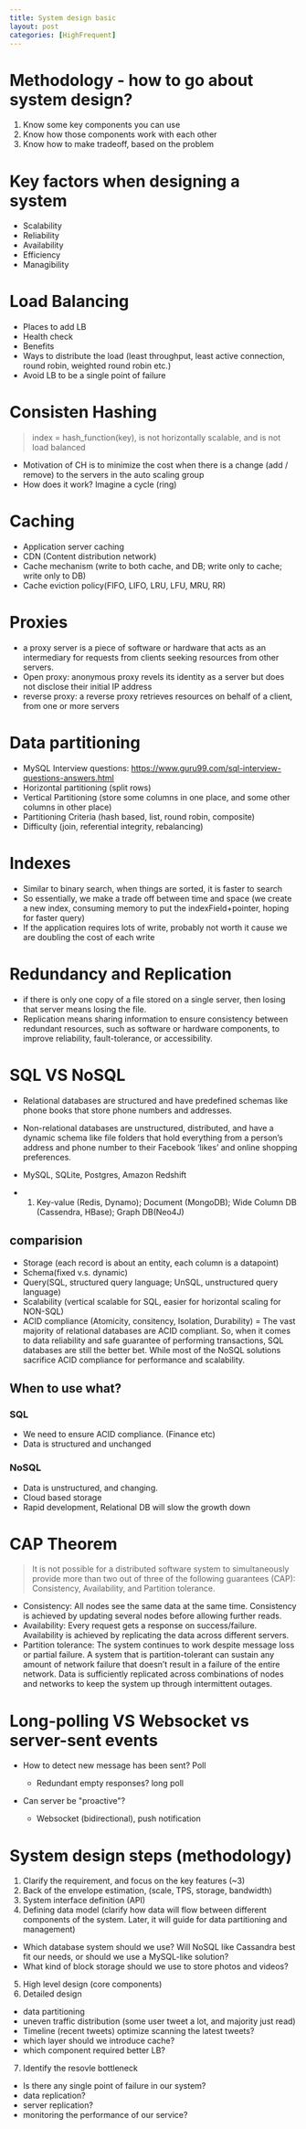 ```yaml
---
title: System design basic
layout: post
categories: [HighFrequent]
---
```


# Methodology - how to go about system design?
1. Know some key components you can use 
2. Know how those components work with each other
3. Know how to make tradeoff, based on the problem 


# Key factors when designing a system
- Scalability
- Reliability 
- Availability
- Efficiency
- Managibility

# Load Balancing 
- Places to add LB
- Health check
- Benefits 
- Ways to distribute the load (least throughput, least active connection, round robin, weighted round robin etc.)
- Avoid LB to be a single point of failure

# Consisten Hashing
> index = hash_function(key), is not horizontally scalable, and is not load balanced
- Motivation of CH is to minimize the cost when there is a change (add / remove) to the servers in the auto scaling group
- How does it work? Imagine a cycle (ring)

# Caching
- Application server caching
- CDN (Content distribution network)
- Cache mechanism (write to both cache, and DB; write only to cache; write only to DB)
- Cache eviction policy(FIFO, LIFO, LRU, LFU, MRU, RR)

# Proxies
- a proxy server is a piece of software or hardware that acts as an intermediary for requests from clients seeking resources from other servers.
- Open proxy: anonymous proxy revels its identity as a server but does not disclose their initial IP address
- reverse proxy: a reverse proxy retrieves resources on behalf of a client, from one or more servers

# Data partitioning
- MySQL Interview questions: https://www.guru99.com/sql-interview-questions-answers.html
- Horizontal partitioning (split rows)
- Vertical Partitioning (store some columns in one place, and some other columns in other place)
- Partitioning Criteria (hash based, list, round robin, composite)
- Difficulty (join, referential integrity, rebalancing)

# Indexes
- Similar to binary search, when things are sorted, it is faster to search
- So essentially, we make a trade off between time and space (we create a new index, consuming memory to put the indexField+pointer, hoping for faster query)
- If the application requires lots of write, probably not worth it cause we are doubling the cost of each write

# Redundancy and Replication
- if there is only one copy of a file stored on a single server, then losing that server means losing the file.
- Replication means sharing information to ensure consistency between redundant resources, such as software or hardware components, to improve reliability, fault-tolerance, or accessibility.


# SQL VS NoSQL
- Relational databases are structured and have predefined schemas like phone books that store phone numbers and addresses.
- Non-relational databases are unstructured, distributed, and have a dynamic schema like file folders that hold everything from a person’s address and phone number to their Facebook ‘likes’ and online shopping preferences.

- MySQL, SQLite, Postgres,  Amazon Redshift
- 1) Key-value (Redis, Dynamo); Document (MongoDB); Wide Column DB (Cassendra, HBase); Graph DB(Neo4J)

## comparision
- Storage (each record is about an entity, each column is a datapoint)
- Schema(fixed v.s. dynamic)
- Query(SQL, structured query language; UnSQL, unstructured query language)
- Scalability (vertical scalable for SQL, easier for horizontal scaling for NON-SQL)
- ACID compliance (Atomicity, consitency, Isolation, Durability) = The vast majority of relational databases are ACID compliant. So, when it comes to data reliability and safe guarantee of performing transactions, SQL databases are still the better bet. While most of the NoSQL solutions sacrifice ACID compliance for performance and scalability.

## When to use what?
### SQL
- We need to ensure ACID compliance. (Finance etc)
- Data is structured and unchanged

### NoSQL
- Data is unstructured, and changing. 
- Cloud based storage
- Rapid development, Relational DB will slow the growth down

# CAP Theorem
> It is not possible for a distributed software system to simultaneously provide more than two out of three of the following guarantees (CAP): Consistency, Availability, and Partition tolerance. 

- Consistency: All nodes see the same data at the same time. Consistency is achieved by updating several nodes before allowing further reads.
- Availability: Every request gets a response on success/failure. Availability is achieved by replicating the data across different servers.
- Partition tolerance: The system continues to work despite message loss or partial failure. A system that is partition-tolerant can sustain any amount of network failure that doesn’t result in a failure of the entire network. Data is sufficiently replicated across combinations of nodes and networks to keep the system up through intermittent outages.


# Long-polling VS Websocket vs server-sent events
- How to detect new message has been sent? Poll 
  - Redundant empty responses? long poll

- Can server be "proactive"?
  - Websocket (bidirectional), push notification

# System design steps (methodology)
1. Clarify the requirement, and focus on the key features (~3)
2. Back of the envelope estimation, (scale, TPS, storage, bandwidth) 
3. System interface definition (API)
4. Defining data model (clarify how data will flow between different components of the system. Later, it will guide for data partitioning and management)
  * Which database system should we use? Will NoSQL like Cassandra best fit our needs, or should we use a MySQL-like solution? 
  * What kind of block storage should we use to store photos and videos?
5. High level design (core components)
6. Detailed design
  * data partitioning
  * uneven traffic distribution (some user tweet a lot, and majority just read)
  * Timeline (recent tweets) optimize scanning the latest tweets? 
  * which layer should we introduce cache?
  * which component required better LB?
7. Identify the resovle bottleneck
  * Is there any single point of failure in our system? 
  * data replication? 
  * server replication?
  * monitoring the performance of our service?

